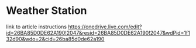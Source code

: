 ﻿# Weather Station

link to article instructions
https://onedrive.live.com/edit?id=26BA85D0DE62A190!2047&resid=26BA85D0DE62A190!2047&wdPid=1f132d90&wdo=2&cid=26ba85d0de62a190
